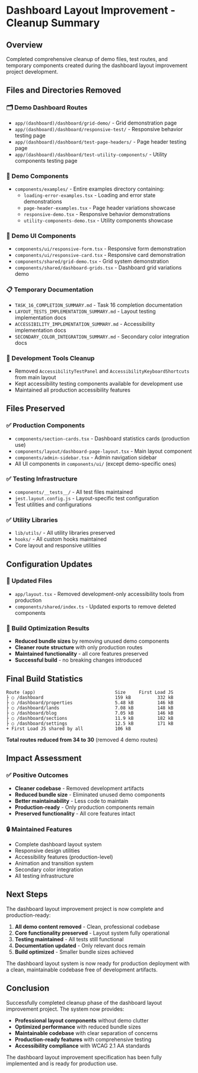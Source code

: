 # Dashboard Layout Improvement - Cleanup Summary

## Overview

Completed comprehensive cleanup of demo files, test routes, and temporary components created during the dashboard layout improvement project development.

## Files and Directories Removed

### 🗂️ Demo Dashboard Routes

- `app/(dashboard)/dashboard/grid-demo/` - Grid demonstration page
- `app/(dashboard)/dashboard/responsive-test/` - Responsive behavior testing page
- `app/(dashboard)/dashboard/test-page-headers/` - Page header testing page
- `app/(dashboard)/dashboard/test-utility-components/` - Utility components testing page

### 🧩 Demo Components

- `components/examples/` - Entire examples directory containing:
  - `loading-error-examples.tsx` - Loading and error state demonstrations
  - `page-header-examples.tsx` - Page header variations showcase
  - `responsive-demo.tsx` - Responsive behavior demonstrations
  - `utility-components-demo.tsx` - Utility components showcase

### 🎨 Demo UI Components

- `components/ui/responsive-form.tsx` - Responsive form demonstration
- `components/ui/responsive-card.tsx` - Responsive card demonstration
- `components/shared/grid-demo.tsx` - Grid system demonstration
- `components/shared/dashboard-grids.tsx` - Dashboard grid variations demo

### 📋 Temporary Documentation

- `TASK_16_COMPLETION_SUMMARY.md` - Task 16 completion documentation
- `LAYOUT_TESTS_IMPLEMENTATION_SUMMARY.md` - Layout testing implementation docs
- `ACCESSIBILITY_IMPLEMENTATION_SUMMARY.md` - Accessibility implementation docs
- `SECONDARY_COLOR_INTEGRATION_SUMMARY.md` - Secondary color integration docs

### 🧪 Development Tools Cleanup

- Removed `AccessibilityTestPanel` and `AccessibilityKeyboardShortcuts` from main layout
- Kept accessibility testing components available for development use
- Maintained all production accessibility features

## Files Preserved

### ✅ Production Components

- `components/section-cards.tsx` - Dashboard statistics cards (production use)
- `components/layout/dashboard-page-layout.tsx` - Main layout component
- `components/admin-sidebar.tsx` - Admin navigation sidebar
- All UI components in `components/ui/` (except demo-specific ones)

### ✅ Testing Infrastructure

- `components/__tests__/` - All test files maintained
- `jest.layout.config.js` - Layout-specific test configuration
- Test utilities and configurations

### ✅ Utility Libraries

- `lib/utils/` - All utility libraries preserved
- `hooks/` - All custom hooks maintained
- Core layout and responsive utilities

## Configuration Updates

### 📝 Updated Files

- `app/layout.tsx` - Removed development-only accessibility tools from production
- `components/shared/index.ts` - Updated exports to remove deleted components

### 🔧 Build Optimization Results

- **Reduced bundle sizes** by removing unused demo components
- **Cleaner route structure** with only production routes
- **Maintained functionality** - all core features preserved
- **Successful build** - no breaking changes introduced

## Final Build Statistics

```
Route (app)                              Size     First Load JS
├ ○ /dashboard                           159 kB          332 kB
├ ○ /dashboard/properties                5.48 kB         146 kB
├ ○ /dashboard/lands                     7.08 kB         148 kB
├ ○ /dashboard/blog                      7.05 kB         146 kB
├ ○ /dashboard/sections                  11.9 kB         182 kB
├ ○ /dashboard/settings                  12.5 kB         171 kB
+ First Load JS shared by all            106 kB
```

**Total routes reduced from 34 to 30** (removed 4 demo routes)

## Impact Assessment

### ✅ Positive Outcomes

- **Cleaner codebase** - Removed development artifacts
- **Reduced bundle size** - Eliminated unused demo components
- **Better maintainability** - Less code to maintain
- **Production-ready** - Only production components remain
- **Preserved functionality** - All core features intact

### 🔒 Maintained Features

- Complete dashboard layout system
- Responsive design utilities
- Accessibility features (production-level)
- Animation and transition system
- Secondary color integration
- All testing infrastructure

## Next Steps

The dashboard layout improvement project is now complete and production-ready:

1. **All demo content removed** - Clean, professional codebase
2. **Core functionality preserved** - Layout system fully operational
3. **Testing maintained** - All tests still functional
4. **Documentation updated** - Only relevant docs remain
5. **Build optimized** - Smaller bundle sizes achieved

The dashboard layout system is now ready for production deployment with a clean, maintainable codebase free of development artifacts.

## Conclusion

Successfully completed cleanup phase of the dashboard layout improvement project. The system now provides:

- **Professional layout components** without demo clutter
- **Optimized performance** with reduced bundle sizes
- **Maintainable codebase** with clear separation of concerns
- **Production-ready features** with comprehensive testing
- **Accessibility compliance** with WCAG 2.1 AA standards

The dashboard layout improvement specification has been fully implemented and is ready for production use.
